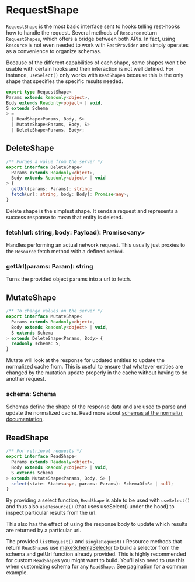 # RequestShape

`RequestShape` is the most basic interface sent to hooks telling rest-hooks how to
handle the request. Several methods of `Resource` return `RequestShapes`, which offers a bridge between
both APIs. In fact, using `Resource` is not even needed to work with `RestProvider` and
simply operates as a convenience to organize schemas.

Because of the different capabilities of each shape, some shapes won't be usable with
certain hooks and their interaction is not well defined. For instance, `useSelect()`
only works with `ReadShape`s because this is the only shape that specifies the
specific results needed.

```typescript
export type RequestShape<
Params extends Readonly<object>,
Body extends Readonly<object> | void,
S extends Schema
> =
  | ReadShape<Params, Body, S>
  | MutateShape<Params, Body, S>
  | DeleteShape<Params, Body>;
```

## DeleteShape

```typescript
/** Purges a value from the server */
export interface DeleteShape<
  Params extends Readonly<object>,
  Body extends Readonly<object> | void
> {
  getUrl(params: Params): string;
  fetch(url: string, body: Body): Promise<any>;
}
```

Delete shape is the simplest shape. It sends a request and represents a success
response to mean that entity is deleted.

### fetch(url: string, body: Payload): Promise\<any>

Handles performing an actual network request. This usually just proxies to the `Resource`
fetch method with a defined `method`.

### getUrl(params: Param): string

Turns the provided object params into a url to fetch.

## MutateShape

```typescript
/** To change values on the server */
export interface MutateShape<
  Params extends Readonly<object>,
  Body extends Readonly<object> | void,
  S extends Schema
> extends DeleteShape<Params, Body> {
  readonly schema: S;
}
```

Mutate will look at the response for updated entities to update the normalized
cache from. This is useful to ensure that whatever entities are changed by the
mutation update properly in the cache without having to do another request.

### schema: Schema

Schemas define the shape of the response data and are used to parse and update
the normalized cache. Read more about [schemas at the normalizr documentation](https://github.com/paularmstrong/normalizr/blob/master/docs/api.md#schema).

## ReadShape

```typescript
/** For retrieval requests */
export interface ReadShape<
  Params extends Readonly<object>,
  Body extends Readonly<object> | void,
  S extends Schema
> extends MutateShape<Params, Body, S> {
  select(state: State<any>, params: Params): SchemaOf<S> | null;
}
```

By providing a select function, `ReadShape` is able to be used with `useSelect()`
and thus also `useResource()` (that uses useSelect() under the hood) to inspect
particular results from the url.

This also has the effect of using the response body to update which results
are returned by a particular url.

The provided `listRequest()` and `singleRequest()` Resource methods that return
`ReadShape`s use [makeSchemaSelector](./makeSchemaSelector.md) to build a selector from the schema
and getUrl function already provided. This is highly recommended for custom
`ReadShape`s you might want to build. You'll also need to use this when customizing
schema for any `ReadShape`. See [pagination](../guides/pagination.md) for a common example.
